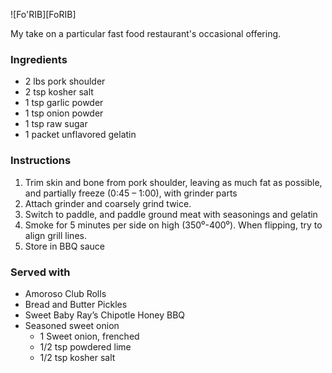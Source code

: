 ![Fo'RIB][FoRIB]

My take on a particular fast food restaurant's occasional offering.

### Ingredients

* 2 lbs pork shoulder
* 2 tsp kosher salt
* 1 tsp garlic powder
* 1 tsp onion powder
* 1 tsp raw sugar
* 1 packet unflavored gelatin

### Instructions

1. Trim skin and bone from pork shoulder, leaving as much fat as possible, and partially freeze (0:45 – 1:00), with grinder parts
2. Attach grinder and coarsely grind twice.
3. Switch to paddle, and paddle ground meat with seasonings and gelatin
4. Smoke for 5 minutes per side on high (350⁰-400⁰).  When flipping, try to align grill lines.
5. Store in BBQ sauce

### Served with

* Amoroso Club Rolls
* Bread and Butter Pickles
* Sweet Baby Ray’s Chipotle Honey BBQ
* Seasoned sweet onion
    * 1 Sweet onion, frenched
    * 1/2 tsp powdered lime
    * 1/2 tsp kosher salt

[Logo]: assets/FoRIB.jpg
